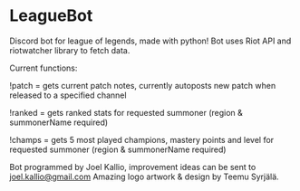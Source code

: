 # LeagueBot
Discord bot for league of legends, made with python!
Bot uses Riot API and riotwatcher library to fetch data.

Current functions:

!patch = gets current patch notes, currently autoposts new patch when released to a specified channel

!ranked = gets ranked stats for requested summoner (region & summonerName required)

!champs = gets 5 most played champions, mastery points and level for requested summoner (region & summonerName required)

Bot programmed by Joel Kallio, improvement ideas can be sent to joel.kallio@gmail.com
Amazing logo artwork & design by Teemu Syrjälä.
